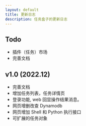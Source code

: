 ```yaml
---
layout: default
title: 更新日志
description: 任务盒子的更新日志
---
```


## Todo
* 插件（任务）市场
* 完善文档


## v1.0 (2022.12)

* 完善文档
* 增加任务列表，任务详情页
* 登录功能, web 回显操作结果消息。
* 网页增删改查 Dynamodb
* 网页增加 Shell 和 Python 执行接口
* 可扩展的任务对象
